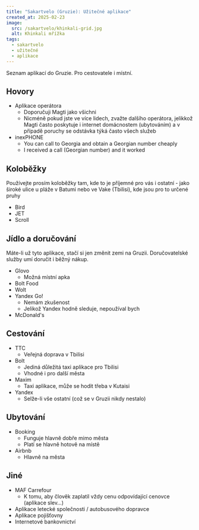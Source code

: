 ```yaml
---
title: "Sakartvelo (Gruzie): Užitečné aplikace"
created_at: 2025-02-23
image:
  src: /sakartvelo/khinkali-grid.jpg
  alt: Khinkali mřížka
tags:
  - sakartvelo
  - užitečné
  - aplikace
---
```


Seznam aplikací do Gruzie. Pro cestovatele i místní.

## Hovory

- Aplikace operátora
  - Doporučuji Magti jako všichni
  - Nicméně pokud jste ve více lidech, zvažte dalšího operátora, jelikkož Magti často poskytuje i internet domácnostem (ubytováním) a v případě poruchy se odstávka týká často všech služeb
- inexPHONE
  - You can call to Georgia and obtain a Georgian number cheaply
  - I received a call (Georgian number) and it worked

## Koloběžky

Používejte prosím koloběžky tam, kde to je příjemné pro vás i ostatní - jako široké ulice u pláže v Batumi nebo ve Vake (Tbilisi), kde jsou pro to určené pruhy

- Bird
- JET
- Scroll

## Jídlo a doručování

Máte-li už tyto aplikace, stačí si jen změnit zemi na Gruzii. Doručovatelské služby umí doručit i běžný nákup.

- Glovo
  - Možná místní apka
- Bolt Food
- Wolt
- Yandex Go!
  - Nemám zkušenost
  - Jelikož Yandex hodně sleduje, nepoužíval bych
- McDonald's

## Cestování

- TTC
  - Veřejná doprava v Tbilisi
- Bolt
  - Jediná důležitá taxi aplikace pro Tbilisi
  - Vhodné i pro další města
- Maxim
  - Taxi aplikace, může se hodit třeba v Kutaisi
- Yandex
  - Selže-li vše ostatní (což se v Gruzii nikdy nestalo)

## Ubytování

- Booking
  - Funguje hlavně dobře mimo města
  - Platí se hlavně hotově na místě
- Airbnb
  - Hlavně na města

## Jiné

- MAF Carrefour
  - K tomu, aby člověk zaplatil vždy cenu odpovídající cenovce (aplikace slev…)
- Aplikace letecké společnosti / autobusového dopravce
- Aplikace pojišťovny
- Internetové bankovnictví
